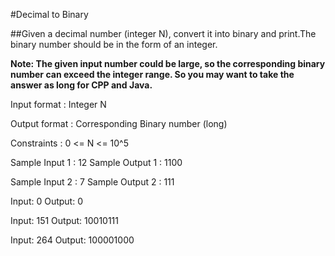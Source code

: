 #Decimal to Binary

##Given a decimal number (integer N), convert it into binary and print.The binary number should be in the form of an integer.

**Note: The given input number could be large, so the corresponding binary number can exceed the integer range. So you may want to take the answer as long for CPP and Java.**



Input format :
Integer N

Output format :
Corresponding Binary number (long)

Constraints :
0 <= N <= 10^5

Sample Input 1 :
12
Sample Output 1 :
1100

Sample Input 2 :
7
Sample Output 2 :
111

Input: 0
Output: 0

Input: 151
Output: 10010111

Input: 264
Output: 100001000
